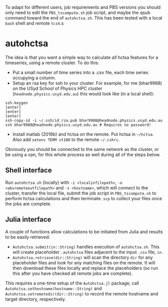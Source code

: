 To adapt for different users, job requirements and PBS versions you should only need to edit the `PBS_tscompute.sh` job script, and maybe the qsub command toward the end of `autohctsa.sh`. This has been tested with a local `bash` shell and remote `tcsh`.s
# autohctsa

The idea is that you want a simple way to calculate _all_ hctsa features for a timeseries, using a remote cluster.
To do this:
- Put a small number of time series into a .csv file, each time series occupying a column.
- Setup an rsa key for ssh to your cluster. For example, for me (bhar9988) on the USyd School of Physics HPC cluster (`headnode.physics.usyd.edu.au`) this would look like (in a local shell):
```
ssh-keygen
[enter]
[enter]
[enter]
ssh-copy-id -i ~/.ssh/id_rsa.pub bhar9988@headnode.physics.usyd.edu.au
ssh bhar9988@headnode.physics.usyd.edu.au # Requires no password!
```
- Install matlab (2019b) and hctsa on the remote. Put hctsa in `~/hctsa`. Also add `setenv TERM vt100` to the remote `~/.cshrc`.

Obviously you should be connected to the same network as the cluster, or be using a vpn, for this whole process as well during all of the steps below.
## Shell interface
Run `autohctsa.sh` (locally) with `-i <localinfilepath>`, `-o <absremoteoutfilepath>` and `-s <hostname>`, which will connect to the cluster, transfer the local file, submit the job script in `PBS_tscompute.sh` to perform hctsa calculations and then terminate. `scp` to collect your files once the jobs are complete.
## Julia interface
A couple of functions allow calculations to be initiated from Julia and results to be easily retrieved:
- `Autohctsa.submit(in::String)` handles execution of `autohctsa.sh`. This will create placeholder `.autohctsa` files adjacent to the input `.csv` file, `in`.
- `Autohctsa.retrieve(dir::String)` will scan the directory `dir` for any placeholder files and look for any matching files on the remote. It will then download these files locally and replace the placeholders (so run this after you have checked all remote jobs are complete).

This requires a one-time setup of the `Autohctsa.jl` package; call `Autohctsa.sethostname(hostname::String)` and `Autohctsa.setremotedir(dir::String)` to record the remote hostname and target directory, respectively.
